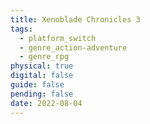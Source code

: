 ```yaml
---
title: Xenoblade Chronicles 3
tags:
  - platform_switch
  - genre_action-adventure
  - genre_rpg
physical: true
digital: false
guide: false
pending: false
date: 2022-08-04
---
```

